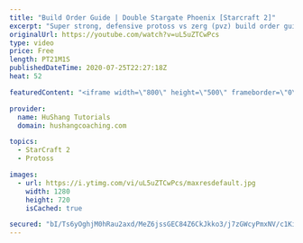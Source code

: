 ```yaml
---
title: "Build Order Guide | Double Stargate Phoenix [Starcraft 2]"
excerpt: "Super strong, defensive protoss vs zerg (pvz) build order guide. This opening is going to give you incredible map control over zerg in the mid-game, letting you scout exactly what is coming your way and making it easy to feel in control of the game. This build also completely owns mutalisk transitions"
originalUrl: https://youtube.com/watch?v=uL5uZTCwPcs
type: video
price: Free
length: PT21M1S
publishedDateTime: 2020-07-25T22:27:18Z
heat: 52

featuredContent: "<iframe width=\"800\" height=\"500\" frameborder=\"0\" src=\"https://www.youtube.com/embed/uL5uZTCwPcs\" allow=\"accelerometer; autoplay; encrypted-media; gyroscope; picture-in-picture\" allowfullscreen></iframe>"

provider:
  name: HuShang Tutorials
  domain: hushangcoaching.com

topics:
  - StarCraft 2
  - Protoss

images:
  - url: https://i.ytimg.com/vi/uL5uZTCwPcs/maxresdefault.jpg
    width: 1280
    height: 720
    isCached: true

secured: "bI/Ts6yOghjM0hRau2axd/MeZ6jssGEC84Z6CkJkko3/j7zGWcyPmxNV/c1KiF2vZR47cJoH8ujQVz/4efjL2z/xbEaQy/L57h4CTVOgk9MhGCa7Qa24ujsm6jnfd93o3HDpPehftAX/TcMkZDBjgIGebDV6Im6VmPKrI5bdNFitdczytW3Sb7W/OxWXlGrb0wqskaJclIDtRbOtYSGyYjYgIKkgN+LOauBUY81u+AnWZVD/WAme9s2SOeW3zvRd2C5kDzCv9j9X3zSR4Od53agYJFQSbHdVeW6FiP+tyctn536nHRV7t1xe+VcrWzybRyVltJO0qFaHxHBX+1mkDbNMxkr7Xp/BWEH2Zu6QJJNgERFafmm0d6BUP7U3k+ZKQz6QKZ15tmAY3ZHZoQULuVGJe4EANRP3ZP6U2A/Ourw=;zx32RZhf77kxoKvNZdfqWA=="
---
```


